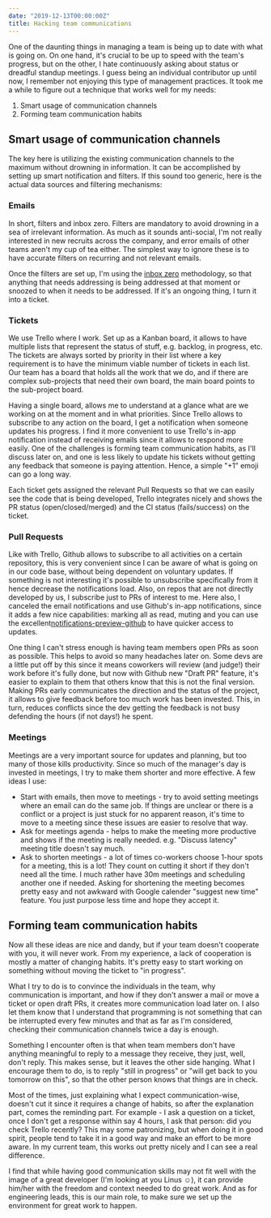 ```yaml
---
date: "2019-12-13T00:00:00Z"
title: Hacking team communications
---
```


One of the daunting things in managing a team is being up to date with what is going on. On one hand, it's crucial to be up to speed with the team's progress, but on the other, I hate continuously asking about status or dreadful standup meetings. I guess being an individual contributor up until now, I remember not enjoying this type of management practices. It took me a while to figure out a technique that works well for my needs:

1. Smart usage of communication channels
2. Forming team communication habits 

## Smart usage of communication channels

The key here is utilizing the existing communication channels to the maximum without drowning in information. It can be accomplished by setting up smart notification and filters. If this sound too generic, here is the actual data sources and filtering mechanisms: 

### Emails 
In short, filters and inbox zero. Filters are mandatory to avoid drowning in a sea of irrelevant information. As much as it sounds anti-social, I'm not really interested in new recruits across the company, and error emails of other teams aren't my cup of tea either. The simplest way to ignore these is to have accurate filters on recurring and not relevant emails.

Once the filters are set up, I'm using the [inbox zero](https://whatis.techtarget.com/definition/inbox-zero) methodology, so that anything that needs addressing is being addressed at that moment or snoozed to when it needs to be addressed. If it's an ongoing thing, I turn it into a ticket. 

### Tickets

We use Trello where I work. Set up as a Kanban board, it allows to have multiple lists that represent the status of stuff, e.g. backlog, in progress, etc. The tickets are always sorted by priority in their list where a key requirement is to have the minimum viable number of tickets in each list. Our team has a board that holds all the work that we do, and if there are complex sub-projects that need their own board, the main board points to the sub-project board. 

Having a single board, allows me to understand at a glance what are we working on at the moment and in what priorities. Since Trello allows to subscribe to any action on the board, I get a notification when someone updates his progress. I find it more convenient to use Trello's in-app notification instead of receiving emails since it allows to respond more easily. One of the challenges is forming team communication habits, as I'll discuss later on, and one is less likely to update his tickets without getting any feedback that someone is paying attention. Hence, a simple "+1" emoji can go a long way.

Each ticket gets assigned the relevant Pull Requests so that we can easily see the code that is being developed, Trello integrates nicely and shows the PR status (open/closed/merged) and the CI status (fails/success) on the ticket. 

### Pull Requests 

Like with Trello, Github allows to subscribe to all activities on a certain repository, this is very convenient since I can be aware of what is going on in our code base, without being dependent on voluntary updates. If something is not interesting it's possible to unsubscribe specifically from it hence decrease the notifications load. Also, on repos that are not directly developed by us, I subscribe just to PRs of interest to me. Here also, I canceled the email notifications and use Github's in-app notifications, since it adds a few nice capabilities: marking all as read, muting and you can use the excellent[notifications-preview-github](https://github.com/tanmayrajani/notifications-preview-github) to have quicker access to updates. 

One thing I can't stress enough is having team members open PRs as soon as possible. This helps to avoid so many headaches later on. Some devs are a little put off by this since it means coworkers will review (and judge!) their work before it's fully done, but now with Github new "Draft PR" feature, it's easier to explain to them that others know that this is not the final version. Making PRs early communicates the direction and the status of the project, it allows to give feedback before too much work has been invested. This, in turn, reduces conflicts since the dev getting the feedback is not busy defending the hours (if not days!) he spent.


### Meetings
Meetings are a very important source for updates and planning, but too many of those kills productivity. Since so much of the manager's day is invested in meetings, I try to make them shorter and more effective. A few ideas I use:

- Start with emails, then move to meetings - try to avoid setting meetings where an email can do the same job. If things are unclear or there is a conflict or a project is just stuck for no apparent reason, it's time to move to a meeting since these issues are easier to resolve that way.
- Ask for meetings agenda - helps to make the meeting more productive and shows if the meeting is really needed. e.g. "Discuss latency" meeting title doesn't say much.
- Ask to shorten meetings - a lot of times co-workers choose 1-hour spots for a meeting, this is a lot! They count on cutting it short if they don't need all the time. I much rather have 30m meetings and scheduling another one if needed. Asking for shortening the meeting becomes pretty easy and not awkward with Google calender "suggest new time" feature. You just purpose less time and hope they accept it.


## Forming team communication habits 
Now all these ideas are nice and dandy, but if your team doesn't cooperate with you, it will never work. From my experience, a lack of cooperation is mostly a matter of changing habits. It's pretty easy to start working on something without moving the ticket to "in progress".

What I try to do is to convince the individuals in the team, why communication is important, and how if they don't answer a mail or move a ticket or open draft PRs, it creates more communication load later on. I also let them know that I understand that programming is not something that can be interrupted every few minutes and that as far as I'm considered, checking their communication channels twice a day is enough. 

Something I encounter often is that when team members don't have anything meaningful to reply to a message they receive, they just, well, don't reply. This makes sense, but it leaves the other side hanging. What I encourage them to do, is to reply "still in progress" or "will get back to you tomorrow on this", so that the other person knows that things are in check.

Most of the times, just explaining what I expect communication-wise, doesn't cut it since it requires a change of habits, so after the explanation part, comes the reminding part. For example - I ask a question on a ticket, once I don't get a response within say 4 hours, I ask that person: did you check Trello recently? This may some patronizing, but when doing it in good spirit, people tend to take it in a good way and make an effort to be more aware. In my current team, this works out pretty nicely and I can see a real difference.

I find that while having good communication skills may not fit well with the image of a great developer (I'm looking at you Linus ☺️), it can provide him/her with the freedom and context needed to do great work. And as for engineering leads, this is our main role, to make sure we set up the environment for great work to happen. 

